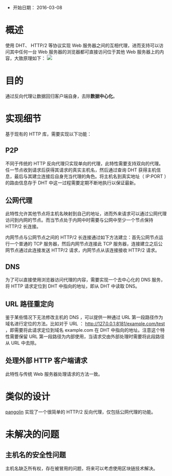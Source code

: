 - 开始日期： 2016-03-08

# 概述

使用 DHT、 HTTP/2 等协议实现 Web 服务器之间的互相代理，进而支持可以访问其中任何一台 Web 服务器的浏览器都可直接访问位于其他 Web 服务器上的内容，大致原理如下：
![](http2_reverse_proxy.png)

# 目的

通过反向代理让数据回归客户端自身，去除**数据中心化**。

# 实现细节

基于现有的 HTTP 库，需要实现以下功能：

## P2P
不同于传统的 HTTP 反向代理只实现单向的代理，此特性需要支持双向的代理。任一节点收到请求后获得其请求的真实主机名，然后通过查询 DHT 获得主机信息，最后与其建立连接后自身充当代理的角色。将主机名到真实地址（ IP:PORT ）的路由信息存于 DHT 中这一过程需要定期不断地执行以保证最新。

## 公网代理
此特性允许其他节点将主机名映射到自己的地址，进而外来请求可以通过公网代理访问到内网的节点。而当节点处于内网中时需要与公网中至少一个节点保持 HTTP/2 长连接。

内网节点与公网节点之间的 HTTP/2 长连接通过如下方法建立：首先公网节点运行一个普通的 TCP 服务器，然后内网节点连接此 TCP 服务器，连接建立之后公网节点通过此连接发送 HTTP/2 请求，内网节点从该连接接收 HTTP/2 请求。

## DNS
为了可以直接使用浏览器访问代理的内容，需要实现一个去中心化的 DNS 服务，将 HTTP 请求定位到 DHT 中指向的地址，即从 DHT 中读取 DNS。

## URL 路径重定向
鉴于某些情况下无法修改主机的 DNS ，可以提供一种通过 URL 第一段路径作为域名进行定位的方法。比如对于 URL ： http://127.0.0.1:8181/example.com/test ，即需要将此请求定位到域名 example.com 在 DHT 中指向的地址。注意这个特性需要保留 URL 第一段路径为内部使用，当请求交由外部处理时需要将此段路径从 URL 中去除。

## 处理外部 HTTP 客户端请求
此特性与传统 Web 服务器处理请求的方法一致。

# 类似的设计
[pangolin](https://github.com/qgy18/pangolin) 实现了一个很简单的 HTTP/2 反向代理，仅包括公网代理的功能。

# 未解决的问题
## 主机名的安全性问题
主机名缺乏所有权，存在被冒用的问题，将来可以考虑使用区块链技术解决。
